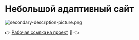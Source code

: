 # Небольшой адаптивный сайт

![secondary-description-picture.png](module2/src/img/secondary-description-picture.png)

:point_right: [Рабочая ссылка на проект](https://sdqq.github.io/ratio-course/) :eyes: :point_left:


